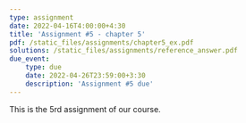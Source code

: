 ```yaml
---
type: assignment
date: 2022-04-16T4:00:00+4:30
title: 'Assignment #5 - chapter 5'
pdf: /static_files/assignments/chapter5_ex.pdf
solutions: /static_files/assignments/reference_answer.pdf
due_event: 
    type: due
    date: 2022-04-26T23:59:00+3:30
    description: 'Assignment #5 due'
---
```

This is the 5rd assignment of our course.
